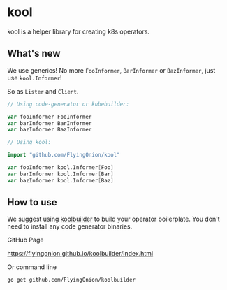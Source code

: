 # kool

kool is a helper library for creating k8s operators.

## What's new

We use generics! No more `FooInformer`, `BarInformer` or `BazInformer`, just use `kool.Informer`!

So as `Lister` and `Client`.

```go
// Using code-generator or kubebuilder:

var fooInformer FooInformer
var barInformer BarInformer
var bazInformer BazInformer

// Using kool:

import "github.com/FlyingOnion/kool"

var fooInformer kool.Informer[Foo]
var barInformer kool.Informer[Bar]
var bazInformer kool.Informer[Baz]
```

## How to use

We suggest using [koolbuilder](https://flyingonion.github.io/koolbuilder/index.html) to build your operator boilerplate. You don't need to install any code generator binaries.

GitHub Page

https://flyingonion.github.io/koolbuilder/index.html

Or command line

```bash
go get github.com/FlyingOnion/koolbuilder
```